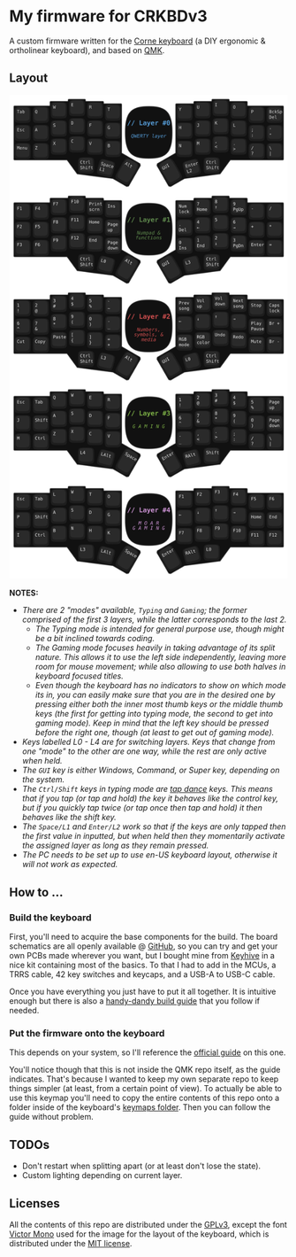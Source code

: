 # My firmware for CRKBDv3

A custom firmware written for the [Corne keyboard](https://github.com/foostan/crkbd/) (a DIY ergonomic & ortholinear
keyboard), and based on [QMK](https://github.com/qmk/qmk_firmware/).


## Layout

[![Keyboard layout per layer](./layout.svg)](./keymap.c)

**NOTES:**

 * *There are 2 "modes" available, `Typing` and `Gaming`; the former comprised of the first 3 layers, while the latter
    corresponds to the last 2.*
   * *The Typing mode is intended for general purpose use, though might be a bit inclined towards coding.*
   * *The Gaming mode focuses heavily in taking advantage of its split nature. This allows it to use the left side
      independently, leaving more room for mouse movement; while also allowing to use both halves in keyboard focused
      titles.*
   * *Even though the keyboard has no indicators to show on which mode its in, you can easily make sure that you are in
      the desired one by pressing either both the inner most thumb keys or the middle thumb keys (the first for getting
      into typing mode, the second to get into gaming mode). Keep in mind that the left key should be pressed before the
      right one, though (at least to get out of gaming mode).*
 * *Keys labelled L0 - L4 are for switching layers. Keys that change from one "mode" to the other are one way, while the
    rest are only active when held.*
 * *The `GUI` key is either Windows, Command, or Super key, depending on the system.*
 * *The `Ctrl/Shift` keys in typing mode are [tap dance](https://docs.qmk.fm/#/feature_tap_dance) keys. This means that
    if you tap (or tap and hold) the key it behaves like the control key, but if you quickly tap twice (or tap once then
    tap and hold) it then behaves like the shift key.*
 * *The `Space/L1` and `Enter/L2` work so that if the keys are only tapped then the first value in inputted, but when
    held then they momentarily activate the assigned layer as long as they remain pressed.*
* *The PC needs to be set up to use en-US keyboard layout, otherwise it will not work as expected.*


## How to ...

### Build the keyboard

First, you'll need to acquire the base components for the build. The board schematics are all openly available @
[GitHub](https://github.com/foostan/crkbd/), so you can try and get your own PCBs made wherever you want, but I bought
mine from [Keyhive](https://keyhive.xyz/corne) in a nice kit containing most of the basics. To that I had to add in the
MCUs, a TRRS cable, 42 key switches and keycaps, and a USB-A to USB-C cable.

Once you have everything you just have to put it all together. It is intuitive enough but there is also a
[handy-dandy build guide](https://github.com/foostan/crkbd/blob/master/corne-cherry/doc/v3/buildguide_en.md) that you
follow if needed.

### Put the firmware onto the keyboard

This depends on your system, so I'll reference the [official guide](https://docs.qmk.fm/#/newbs) on this one.

You'll notice though that this is not inside the QMK repo itself, as the guide indicates. That's because I wanted to
keep my own separate repo to keep things simpler (at least, from a certain point of view). To actually be able to use
this keymap you'll need to copy the entire contents of this repo onto a folder inside of the keyboard's
[keymaps folder](https://github.com/qmk/qmk_firmware/tree/master/keyboards/crkbd/keymaps/). Then you can follow the
guide without problem.


## TODOs

 * Don't restart when splitting apart (or at least don't lose the state).
 * Custom lighting depending on current layer.


## Licenses

All the contents of this repo are distributed under the [GPLv3](./LICENSE), except the font
[Victor Mono](https://rubjo.github.io/victor-mono/) used for the image for the layout of the keyboard, which is
distributed under the [MIT license](https://github.com/rubjo/victor-mono/blob/master/LICENSE).
